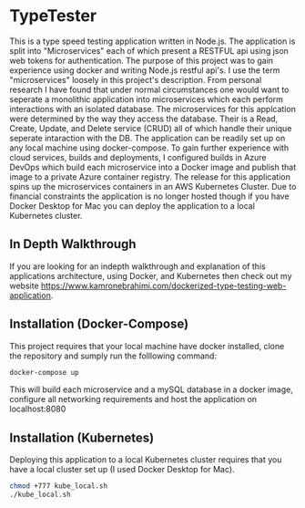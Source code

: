 # TypeTester 

This is a type speed testing application written in Node.js. The application is split into "Microservices" each of which present a RESTFUL api using json web tokens for authentication. The purpose of this project  was to gain experience using docker and writing Node.js restful api's. I use the term "microservices" loosely in this project's description. From personal research I have found that under normal circumstances one would want to seperate a monolithic application into microservices which each perform interactions with an isolated database. The microservices for this applcation were determined by the way they access the database. Their is a Read, Create, Update, and Delete service (CRUD) all of which handle their unique seperate intaraction with the DB. The application can be readily set up on any local machine using docker-compose. To gain further experience with cloud services, builds and deployments, I configured builds in Azure DevOps which build each microservice into a Docker image and publish that image to a private Azure container registry. The release for this application spins up the microservices containers in an AWS Kubernetes Cluster. Due to financial constraints the application is no longer hosted though if you have Docker Desktop for Mac you can deploy the application to a local Kubernetes cluster.

## In Depth Walkthrough
If you are looking for an indepth walkthrough and explanation of this applications architecture, using Docker, and Kubernetes then check out my website https://www.kamronebrahimi.com/dockerized-type-testing-web-application.

## Installation (Docker-Compose)

This project requires that your local machine have docker installed, clone the repository and sumply run the folllowing command: 

```bash
docker-compose up
```

This will build each microservice and a mySQL database in a docker image, configure all networking requirements and host the application on localhost:8080 

## Installation (Kubernetes)

Deploying this application to a local Kubernetes cluster requires that you have a local cluster set up (I used Docker Desktop for Mac).

```bash
chmod +777 kube_local.sh
./kube_local.sh
```
